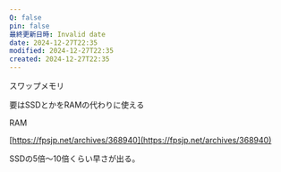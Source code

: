 ```yaml
---
Q: false
pin: false
最終更新日時: Invalid date
date: 2024-12-27T22:35
modified: 2024-12-27T22:35
created: 2024-12-27T22:35
---
```

  

スワップメモリ

要はSSDとかをRAMの代わりに使える

  

RAM

[https://fpsjp.net/archives/368940](https://fpsjp.net/archives/368940)

SSDの5倍〜10倍くらい早さが出る。